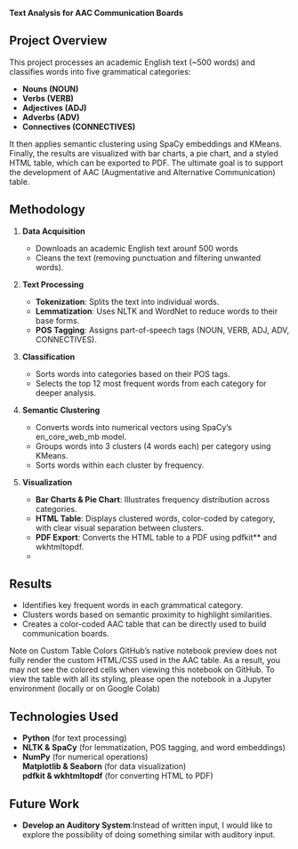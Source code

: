 **Text Analysis for AAC Communication Boards**

## **Project Overview**

This project processes an academic English text (~500 words) and classifies words into five grammatical categories:
- **Nouns (NOUN)**
- **Verbs (VERB)**
- **Adjectives (ADJ)**
- **Adverbs (ADV)**
- **Connectives (CONNECTIVES)**

It then applies semantic clustering using SpaCy embeddings and KMeans. Finally, the results are visualized with bar charts, a pie chart, and a styled HTML table, which can be exported to PDF. The ultimate goal is to support the development of AAC (Augmentative and Alternative Communication) table.

## **Methodology**

1. **Data Acquisition**  
   - Downloads an academic English text arounf 500 words  
   - Cleans the text (removing punctuation and filtering unwanted words).

2. **Text Processing**  
   - **Tokenization**: Splits the text into individual words.  
   - **Lemmatization**: Uses NLTK and WordNet to reduce words to their base forms.  
   - **POS Tagging**: Assigns part-of-speech tags (NOUN, VERB, ADJ, ADV, CONNECTIVES).

3. **Classification**  
   - Sorts words into categories based on their POS tags.  
   - Selects the top 12 most frequent words from each category for deeper analysis.

4. **Semantic Clustering**  
   - Converts words into numerical vectors using SpaCy’s en_core_web_mb model.  
   - Groups words into 3 clusters (4 words each) per category using KMeans.  
   - Sorts words within each cluster by frequency.

5. **Visualization**  
   - **Bar Charts & Pie Chart**: Illustrates frequency distribution across categories.  
   - **HTML Table**: Displays clustered words, color-coded by category, with clear visual separation between clusters.  
   - **PDF Export**: Converts the HTML table to a PDF using pdfkit** and wkhtmltopdf.
   - 
## **Results**
- Identifies key frequent words in each grammatical category.  
- Clusters words based on semantic proximity to highlight similarities.  
- Creates a color-coded AAC table that can be directly used to build communication boards.

 Note on Custom Table Colors
GitHub’s native notebook preview does not fully render the custom HTML/CSS used in the AAC table. As a result, you may not see the colored cells when viewing this notebook on GitHub. To view the table with all its styling, please open the notebook in a Jupyter environment (locally or on Google Colab)

## **Technologies Used**
-  **Python** (for text processing)  
-  **NLTK & SpaCy** (for lemmatization, POS tagging, and word embeddings)  
-  **NumPy** (for numerical operations)  
   **Matplotlib & Seaborn** (for data visualization)  
   **pdfkit & wkhtmltopdf** (for converting HTML to PDF)

## **Future Work**
- **Develop an Auditory System**:Instead of written input, I would like to explore the possibility of doing something similar with auditory input.


